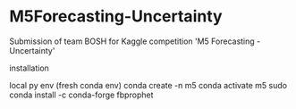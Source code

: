 # M5Forecasting-Uncertainty
Submission of team BOSH for Kaggle competition 'M5 Forecasting - Uncertainty'

installation

local py env (fresh conda env)
conda create -n m5
conda activate m5
sudo conda install -c conda-forge fbprophet
